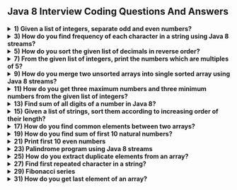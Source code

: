 ## Java 8 Interview Coding Questions And Answers

<details>
<summary><b> 1) Given a list of integers, separate odd and even numbers?</b></summary>
```java
import java.util.Arrays;
import java.util.List;
import java.util.Map;
import java.util.Map.Entry;
import java.util.Set;
import java.util.stream.Collectors;
 
public class Java8Code 
{
    public static void main(String[] args) 
    {
        List<Integer> listOfIntegers = Arrays.asList(71, 18, 42, 21, 67, 32, 95, 14, 56, 87);
         
        Map<Boolean, List<Integer>> oddEvenNumbersMap = 
                listOfIntegers.stream().collect(Collectors.partitioningBy(i -> i % 2 == 0));
         
        Set<Entry<Boolean, List<Integer>>> entrySet = oddEvenNumbersMap.entrySet();
         
        for (Entry<Boolean, List<Integer>> entry : entrySet) 
        {
            System.out.println("--------------");
             
            if (entry.getKey())
            {
                System.out.println("Even Numbers");
            }
            else
            {
                System.out.println("Odd Numbers");
            }
             
            System.out.println("--------------");
             
            List<Integer> list = entry.getValue();
             
            for (int i : list)
            {
                System.out.println(i);
            }
        }
    }
}
```
Output :

————–
Odd Numbers
————–
71
21
67
95
87
————–
Even Numbers
————–
18
42
32
14
56
</details>
<details>
<summary><b>  2) How do you remove duplicate elements from a list using Java 8 streams?</b></summary>
```java
import java.util.Arrays;
import java.util.List;
import java.util.stream.Collectors;
 
public class Java8Code 
{
    public static void main(String[] args) 
    {
        List<String> listOfStrings = Arrays.asList("Java", "Python", "C#", "Java", "Kotlin", "Python");
         
        List<String> uniqueStrngs = listOfStrings.stream().distinct().collect(Collectors.toList());
         
        System.out.println(uniqueStrngs);
    }
}
```
Output :


[Java,  Python, C#, Kotlin]
</details>
<details>
<summary><b>  3) How do you find frequency of each character in a string using Java 8 streams?</b></summary>
```java
import java.util.Map;
import java.util.function.Function;
import java.util.stream.Collectors;
 
public class Java8Code 
{
    public static void main(String[] args) 
    {
        String inputString = "Java Concept Of The Day";
         
        Map<Character, Long> charCountMap = 
                    inputString.chars()
                                .mapToObj(c -> (char) c)
                                .collect(Collectors.groupingBy(Function.identity(), Collectors.counting()));
         
        System.out.println(charCountMap);
    }
}
```
Output :

{ =4, a=3, c=1, C=1, D=1, e=2, f=1, h=1, J=1, n=1, O=1, o=1, p=1, T=1, t=1, v=1, y=1}
</details>
<details>
<summary><b>  4) How do you find frequency of each element in an array or a list?</b></summary>
```java
import java.util.Arrays;
import java.util.List;
import java.util.Map;
import java.util.function.Function;
import java.util.stream.Collectors;
 
public class Java8Code 
{
    public static void main(String[] args) 
    {
        List<String> stationeryList = Arrays.asList("Pen", "Eraser", "Note Book", "Pen", "Pencil", "Stapler", "Note Book", "Pencil");
         
        Map<String, Long> stationeryCountMap = 
                stationeryList.stream().collect(Collectors.groupingBy(Function.identity(), Collectors.counting()));
         
        System.out.println(stationeryCountMap);
    }
}
```
Output :

{Pen=2, Stapler=1, Pencil=2, Note Book=2, Eraser=1}
</details>
<details>
<summary><b>  5) How do you sort the given list of decimals in reverse order?</b></summary>
```java
import java.util.Arrays;
import java.util.Comparator;
import java.util.List;
 
public class Java8Code 
{
    public static void main(String[] args) 
    {
        List<Double> decimalList = Arrays.asList(12.45, 23.58, 17.13, 42.89, 33.78, 71.85, 56.98, 21.12);
         
        decimalList.stream().sorted(Comparator.reverseOrder()).forEach(System.out::println);
    }
}
```
Output :

71.85
56.98
42.89
33.78
23.58
21.12
17.13
12.45

</details>
<details>
<summary><b>  6) Given a list of strings, join the strings with ‘[‘ as prefix, ‘]’ as suffix and ‘,’ as delimiter?</b></summary>
```java
import java.util.Arrays;
import java.util.List;
import java.util.stream.Collectors;
 
public class Java8Code 
{
    public static void main(String[] args) 
    {
        List<String> listOfStrings = Arrays.asList("Facebook", "Twitter", "YouTube", "WhatsApp", "LinkedIn");
         
        String joinedString = listOfStrings.stream().collect(Collectors.joining(", ", "[", "]"));
         
        System.out.println(joinedString);
    }
}
```
Output :

[Facebook, Twitter, YouTube, WhatsApp, LinkedIn]

</details>
<details>
<summary><b> 7) From the given list of integers, print the numbers which are multiples of 5?</b></summary>
```java
import java.util.Arrays;
import java.util.List;
 
public class Java8Code 
{
    public static void main(String[] args) 
    {
        List<Integer> listOfIntegers = Arrays.asList(45, 12, 56, 15, 24, 75, 31, 89);
         
        listOfIntegers.stream().filter(i -> i % 5 == 0).forEach(System.out::println);
    }
}
```
Output :

45
15
75

</details>
<details>
<summary><b> 8) Given a list of integers, find maximum and minimum of those numbers?</b></summary>
```java
import java.util.Arrays;
import java.util.Comparator;
import java.util.List;
 
public class Java8Code 
{
    public static void main(String[] args) 
    {
        List<Integer> listOfIntegers = Arrays.asList(45, 12, 56, 15, 24, 75, 31, 89);
         
        int max = listOfIntegers.stream().max(Comparator.naturalOrder()).get();
         
        System.out.println("Maximum Element : "+max);
         
        int min = listOfIntegers.stream().min(Comparator.naturalOrder()).get();
         
        System.out.println("Minimum Element : "+min);
    }
}
```
Output :

Maximum Element : 89
Minimum Element : 12

</details>
<details>
<summary><b> 9) How do you merge two unsorted arrays into single sorted array using Java 8 streams?</b></summary>
```java
import java.util.Arrays;
import java.util.stream.IntStream;
 
public class Java8Code 
{
    public static void main(String[] args) 
    {
        int[] a = new int[] {4, 2, 7, 1};
         
        int[] b = new int[] {8, 3, 9, 5};
         
        int[] c = IntStream.concat(Arrays.stream(a), Arrays.stream(b)).sorted().toArray();
         
        System.out.println(Arrays.toString(c));
    }
}
```
Output :

[1, 2, 3, 4, 5, 7, 8, 9]

</details>
<details>
<summary><b> 10) How do you merge two unsorted arrays into single sorted array without duplicates?</b></summary>
```java
import java.util.Arrays;
import java.util.stream.IntStream;
 
public class Java8Code 
{
    public static void main(String[] args) 
    {
        int[] a = new int[] {4, 2, 5, 1};
         
        int[] b = new int[] {8, 1, 9, 5};
         
        int[] c = IntStream.concat(Arrays.stream(a), Arrays.stream(b)).sorted().distinct().toArray();
         
        System.out.println(Arrays.toString(c));
    }
}
```
Output :

[1, 2, 4, 5, 8, 9]

</details>
<details>
<summary><b> 11) How do you get three maximum numbers and three minimum numbers from the given list of integers?</b></summary>
```java
import java.util.Arrays;
import java.util.Comparator;
import java.util.List;
 
public class Java8Code 
{
    public static void main(String[] args) 
    {
        List<Integer> listOfIntegers = Arrays.asList(45, 12, 56, 15, 24, 75, 31, 89);
         
        //3 minimum Numbers
         
        System.out.println("-----------------");
         
        System.out.println("Minimum 3 Numbers");
         
        System.out.println("-----------------");
         
        listOfIntegers.stream().sorted().limit(3).forEach(System.out::println);
         
        //3 Maximum Numbers
         
        System.out.println("-----------------");
         
        System.out.println("Maximum 3 Numbers");
         
        System.out.println("-----------------");
         
listOfIntegers.stream().sorted(Comparator.reverseOrder()).limit(3).forEach(System.out::println);
    }
}
```
Output :

—————–
Minimum 3 Numbers
—————–
12
15
24
—————–
Maximum 3 Numbers
—————–
89
75
56
</details>
<details>
<summary><b> 12) Java 8 program to check if two strings are anagrams or not?</b></summary>
```java
import java.util.stream.Collectors;
import java.util.stream.Stream;
 
public class Java8Code 
{
    public static void main(String[] args) 
    {
        String s1 = "RaceCar";
        String s2 = "CarRace";
         
        s1 = Stream.of(s1.split("")).map(String::toUpperCase).sorted().collect(Collectors.joining());
         
        s2 = Stream.of(s2.split("")).map(String::toUpperCase).sorted().collect(Collectors.joining());
         
        if (s1.equals(s2)) 
        {
            System.out.println("Two strings are anagrams");
        }
        else
        {
            System.out.println("Two strings are not anagrams");
        }
    }
}
```
Output :

Two strings are anagrams

</details>
<details>
<summary><b> 13) Find sum of all digits of a number in Java 8?</b></summary>
```java
import java.util.stream.Collectors;
import java.util.stream.Stream;
 
public class Java8Code 
{
    public static void main(String[] args) 
    {
        int i = 15623;
         
        Integer sumOfDigits = Stream.of(String.valueOf(i).split("")).collect(Collectors.summingInt(Integer::parseInt));
         
        System.out.println(sumOfDigits);
    }
}
```
Output :

17

</details>
<details>
<summary><b> 14) Find second largest number in an integer array?</b></summary>
```java
import java.util.Arrays;
import java.util.Comparator;
import java.util.List;
 
public class Java8Code 
{
    public static void main(String[] args) 
    {
        List<Integer> listOfIntegers = Arrays.asList(45, 12, 56, 15, 24, 75, 31, 89);
         
        Integer secondLargestNumber = listOfIntegers.stream().sorted(Comparator.reverseOrder()).skip(1).findFirst().get();
         
        System.out.println(secondLargestNumber);
    }
}
```
Output :

75

</details>
<details>
<summary><b> 15) Given a list of strings, sort them according to increasing order of their length?</b></summary>
```java
import java.util.Arrays;
import java.util.Comparator;
import java.util.List;
 
public class Java8Code 
{
    public static void main(String[] args) 
    {
        List<String> listOfStrings = Arrays.asList("Java", "Python", "C#", "HTML", "Kotlin", "C++", "COBOL", "C");
         
        listOfStrings.stream().sorted(Comparator.comparing(String::length)).forEach(System.out::println);
    }
}
```
Output :

C
C#
C++
Java
HTML
COBOL
 Python
Kotlin

</details>
<details>
<summary><b> 16) Given an integer array, find sum and average of all elements?</b></summary>
```java
import java.util.Arrays;
 
public class Java8Code 
{
    public static void main(String[] args) 
    {
        int[] a = new int[] {45, 12, 56, 15, 24, 75, 31, 89};
         
        int sum = Arrays.stream(a).sum();
         
        System.out.println("Sum = "+sum);
         
        double average = Arrays.stream(a).average().getAsDouble();
         
        System.out.println("Average = "+average);
    }
}
```
Output :

Sum = 347
Average = 43.375

</details>
<details>
<summary><b> 17) How do you find common elements between two arrays?</b></summary>
```java
import java.util.Arrays;
import java.util.List;
 
public class Java8Code 
{
    public static void main(String[] args) 
    {
        List<Integer> list1 = Arrays.asList(71, 21, 34, 89, 56, 28);
         
        List<Integer> list2 = Arrays.asList(12, 56, 17, 21, 94, 34);
         
        list1.stream().filter(list2::contains).forEach(System.out::println);
    }
}
```
Output :

21
34
56

</details>
<details>
<summary><b> 18) Reverse each word of a string using Java 8 streams?</b></summary>
```java
import java.util.Arrays;
import java.util.stream.Collectors;
 
public class Java8Code 
{
    public static void main(String[] args) 
    {
        String str = "Java Concept Of The Day";
         
        String reversedStr = Arrays.stream(str.split(" "))
                                    .map(word -> new StringBuffer(word).reverse())
                                    .collect(Collectors.joining(" "));
         
        System.out.println(reversedStr);
    }
}
```
Output :

avaJ tpecnoC fO ehT yaD

</details>
<details>
<summary><b> 19) How do you find sum of first 10 natural numbers?</b></summary>
```java
import java.util.stream.IntStream;
 
public class Java8Code 
{
    public static void main(String[] args) 
    {
        int sum = IntStream.range(1, 11).sum();
         
        System.out.println(sum);
    }
}
```
Output :

55

</details>
<details>
<summary><b> 20) Reverse an integer array</b></summary>
```java
import java.util.Arrays;
import java.util.stream.IntStream;
 
public class Java8Code 
{
    public static void main(String[] args) 
    {
        int[] array = new int[] {5, 1, 7, 3, 9, 6};
         
        int[] reversedArray = IntStream.rangeClosed(1, array.length).map(i -> array[array.length - i]).toArray();
         
        System.out.println(Arrays.toString(reversedArray));
    }
}
```
Output :

[6, 9, 3, 7, 1, 5]

</details>
<details>
<summary><b> 21) Print first 10 even numbers</b></summary>
```java
import java.util.stream.IntStream;
 
public class Java8Code 
{
    public static void main(String[] args) 
    {
        IntStream.rangeClosed(1, 10).map(i -> i * 2).forEach(System.out::println);
    }
}
```
Output :

2
4
6
8
10
12
14
16
18
20

</details>
<details>
<summary><b> 22) How do you find the most repeated element in an array?</b></summary>
```java
import java.util.Arrays;
import java.util.List;
import java.util.Map;
import java.util.Map.Entry;
import java.util.function.Function;
import java.util.stream.Collectors;
 
public class Java8Code 
{
    public static void main(String[] args) 
    {
        List<String> listOfStrings = Arrays.asList("Pen", "Eraser", "Note Book", "Pen", "Pencil", "Pen", "Note Book", "Pencil");
         
        Map<String, Long> elementCountMap = listOfStrings.stream()
                                                         .collect(Collectors.groupingBy(Function.identity(), Collectors.counting()));
         
        Entry<String, Long> mostFrequentElement = elementCountMap.entrySet().stream().max(Map.Entry.comparingByValue()).get();
         
        System.out.println("Most Frequent Element : "+mostFrequentElement.getKey());
         
        System.out.println("Count : "+mostFrequentElement.getValue());
    }
}
```
Output :

Most Frequent Element : Pen
Count : 3

</details>
<details>
<summary><b> 23) Palindrome program using Java 8 streams</b></summary>
```java
import java.util.stream.IntStream;
 
public class Java8Code 
{
    public static void main(String[] args) 
    {
        String str = "ROTATOR";
         
        boolean isItPalindrome = IntStream.range(0, str.length()/2).
                noneMatch(i -> str.charAt(i) != str.charAt(str.length() - i -1));
          
        if (isItPalindrome)
        {
            System.out.println(str+" is a palindrome");
        }
        else
        {
            System.out.println(str+" is not a palindrome");
        }
    }
}
```
Output :

ROTATOR is a palindrome

</details>
<details>
<summary><b> 24) Given a list of strings, find out those strings which start with a number?</b></summary>
```java
import java.util.Arrays;
import java.util.List;
 
public class Java8Code 
{
    public static void main(String[] args) 
    {
        List<String> listOfStrings = Arrays.asList("One", "2wo", "3hree", "Four", "5ive", "Six");
         
        listOfStrings.stream().filter(str -> Character.isDigit(str.charAt(0))).forEach(System.out::println);
    }
}
```
Output :

2wo
3hree
5ive

</details>
<details>
<summary><b> 25) How do you extract duplicate elements from an array?</b></summary>
```java
import java.util.Arrays;
import java.util.HashSet;
import java.util.List;
import java.util.Set;
import java.util.stream.Collectors;
 
public class Java8Code 
{
    public static void main(String[] args) 
    {
        List<Integer> listOfIntegers = Arrays.asList(111, 222, 333, 111, 555, 333, 777, 222);
         
        Set<Integer> uniqueElements = new HashSet<>();
         
        Set<Integer> duplicateElements = listOfIntegers.stream().filter(i -> ! uniqueElements.add(i)).collect(Collectors.toSet());
         
        System.out.println(duplicateElements);
    }
}
```
Output :

[333, 222, 111]

</details>
<details>
<summary><b> 26) Print duplicate characters in a string?</b></summary>
```java
import java.util.Arrays;
import java.util.HashSet;
import java.util.Set;
import java.util.stream.Collectors;
 
public class Java8Code 
{
    public static void main(String[] args) 
    {
        String inputString = "Java Concept Of The Day".replaceAll("\\s+", "").toLowerCase();
         
        Set<String> uniqueChars = new HashSet<>();
         
        Set<String> duplicateChars = 
                Arrays.stream(inputString.split(""))
                        .filter(ch -> ! uniqueChars.add(ch))
                        .collect(Collectors.toSet());
         
        System.out.println(duplicateChars);
    }
}
```
Output :

[a, c, t, e, o]

</details>
<details>
<summary><b> 27) Find first repeated character in a string?</b></summary>
```java
import java.util.Arrays;
import java.util.LinkedHashMap;
import java.util.Map;
import java.util.function.Function;
import java.util.stream.Collectors;
 
public class Java8Code 
{
    public static void main(String[] args) 
    {
        String inputString = "Java Concept Of The Day".replaceAll("\\s+", "").toLowerCase();
         
        Map<String, Long> charCountMap = 
                            Arrays.stream(inputString.split(""))
                                    .collect(Collectors.groupingBy(Function.identity(), LinkedHashMap::new, Collectors.counting()));
         
        String firstRepeatedChar = charCountMap.entrySet()
                                                .stream()
                                                .filter(entry -> entry.getValue() > 1)
                                                .map(entry -> entry.getKey())
                                                .findFirst()
                                                .get();
         
        System.out.println(firstRepeatedChar);
    }
}
```
Output :

a

</details>
<details>
<summary><b> 28) Find first non-repeated character in a string?</b></summary>
```java
import java.util.Arrays;
import java.util.LinkedHashMap;
import java.util.Map;
import java.util.function.Function;
import java.util.stream.Collectors;
 
public class Java8Code 
{
    public static void main(String[] args) 
    {
        String inputString = "Java Concept Of The Day".replaceAll("\\s+", "").toLowerCase();
         
        Map<String, Long> charCountMap = 
                            Arrays.stream(inputString.split(""))
                                    .collect(Collectors.groupingBy(Function.identity(), LinkedHashMap::new, Collectors.counting()));
         
        String firstNonRepeatedChar = charCountMap.entrySet()
                                                .stream()
                                                .filter(entry -> entry.getValue() == 1)
                                                .map(entry -> entry.getKey())
                                                .findFirst()
                                                .get();
         
        System.out.println(firstNonRepeatedChar);
    }
}
```
Output :

j

</details>
<details>
<summary><b> 29) Fibonacci series</b></summary>
```java
import java.util.stream.Stream;
 
public class Java8Code 
{
    public static void main(String[] args) 
    {
        Stream.iterate(new int[] {0, 1}, f -> new int[] {f[1], f[0]+f[1]})
                .limit(10)
                .map(f -> f[0])
                .forEach(i -> System.out.print(i+" "));
    }
}
```
Output :

0 1 1 2 3 5 8 13 21 34

</details>
<details>
<summary><b> 30) First 10 odd numbers
```java
import java.util.stream.Stream;
 
public class Java8Code 
{
    public static void main(String[] args) 
    {
        Stream.iterate(new int[] {1, 3}, f -> new int[] {f[1], f[1]+2})
                .limit(10)
                .map(f -> f[0])
                .forEach(i -> System.out.print(i+" "));
    }
}
```
Output :

1 3 5 7 9 11 13 15 17 19

</details>
<details>
<summary><b> 31) How do you get last element of an array?</b></summary>
```java
import java.util.Arrays;
import java.util.List;
 
public class Java8Code 
{
    public static void main(String[] args) 
    {
        List<String> listOfStrings = Arrays.asList("One", "Two", "Three", "Four", "Five", "Six");
         
        String lastElement = listOfStrings.stream().skip(listOfStrings.size() - 1).findFirst().get();
         
        System.out.println(lastElement);
    }
}
```
Output :

Six

</details>
<details>
<summary><b> 32) Find the age of a person in years if the birthday has given?</b></summary>
```java
import java.time.LocalDate;
import java.time.temporal.ChronoUnit;
 
public class Java8Code 
{
    public static void main(String[] args) 
    {
        LocalDate birthDay = LocalDate.of(1985, 01, 23);
        LocalDate today = LocalDate.now();
         
        System.out.println(ChronoUnit.YEARS.between(birthDay, today));
    }
}
```
</details>
